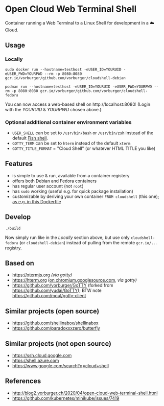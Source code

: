 # Open Cloud Web Terminal Shell

Container running a Web Terminal to a Linux Shell for development in a ☁️  Cloud.


## Usage

### Locally

    sudo docker run --hostname=testhost -eUSER_ID=YOURUID -eUSER_PWD=YOURPWD --rm -p 8080:8080 gcr.io/vorburger/github.com/vorburger/cloudshell-debian

    podman run --hostname=testhost -eUSER_ID=YOURUID -eUSER_PWD=YOURPWD --rm -p 8080:8080 gcr.io/vorburger/github.com/vorburger/cloudshell-fedora

You can now access a web-based shell on http://localhost:8080! (Login with the _YOURUID_ & _YOURPWD_ chosen above.)


### Optional additional container environment variables

* `USER_SHELL` can be set to `/usr/bin/bash` or `/usr/bin/zsh` instead of the default [Fish shell](https://fishshell.com).
* `GOTTY_TERM` can be set to `hterm` instead of the default `xterm`
* `GOTTY_TITLE_FORMAT` = "Cloud Shell" (or whatever HTML TITLE you like)


## Features

* is simple to use & run, available from a container registery
* offers both Debian and Fedora containers
* has regular user account (not `root`)
* has `sudo` working (useful e.g. for quick package installation)
* customizable by deriving your own container `FROM cloudshell` (this one); [as e.g. in this Dockerfile](https://github.com/vorburger/vorburger-dotfiles-bin-etc/blob/master/Dockerfile-cloudshell)


## Develop

    ./build

Now simply run like in the _Locally_ section above, but use only `cloudshell-fedora`
(or `cloudshell-debian`) instead of pulling from the remote `gcr.io/...` registry.


## Based on

* https://xtermjs.org _(via gotty)_
* https://hterm.org ([on chromium.googlesource.com](https://chromium.googlesource.com/apps/libapps/+/HEAD/hterm), _via gotty)_
* https://github.com/vorburger/GoTTY (forked from https://github.com/yudai/GoTTY); BTW note https://github.com/moul/gotty-client


## Similar projects (open source)

* https://github.com/shellinabox/shellinabox
* https://github.com/paradoxxxzero/butterfly


## Similar projects (not open source)

* https://ssh.cloud.google.com
* https://shell.azure.com
* https://www.google.com/search?q=cloud+shell


## References

* http://blog2.vorburger.ch/2020/04/open-cloud-web-terminal-shell.html
* https://github.com/kubernetes/minikube/issues/7419
